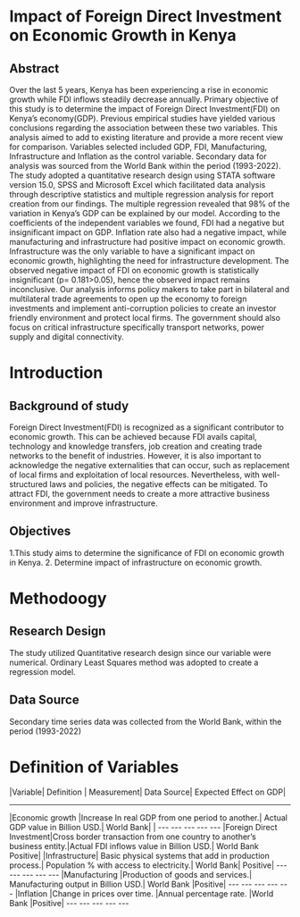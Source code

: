 # Impact of Foreign Direct Investment on Economic Growth in Kenya
## Abstract
Over the last 5 years, Kenya has been experiencing a rise   in economic growth while FDI inflows steadily decrease annually. Primary objective of this study is to determine the impact of Foreign Direct Investment(FDI) on Kenya’s economy(GDP). Previous empirical studies have yielded various conclusions regarding the association between these two variables. This analysis aimed to add to existing literature and provide a more recent view for comparison. Variables selected included GDP, FDI, Manufacturing, Infrastructure and Inflation as the control variable. Secondary data for analysis was sourced from the World Bank within the period (1993-2022). The study adopted a quantitative research design using STATA software version 15.0, SPSS and Microsoft Excel which facilitated data analysis through descriptive statistics and  multiple regression analysis for report creation from our findings. The multiple regression revealed that 98% of the variation  in Kenya’s  GDP can be explained by our model. According to the coefficients of the independent variables we found, FDI had a negative but insignificant impact on GDP. Inflation rate also had a negative impact, while manufacturing and infrastructure had positive impact on economic growth. Infrastructure was the only variable to have a significant impact on economic growth, highlighting the need for infrastructure development. The observed negative impact of FDI on economic growth is statistically insignificant (p= 0.181>0.05), hence the observed impact remains inconclusive. Our analysis informs policy makers  to take part in bilateral and multilateral trade  agreements to open up the economy to foreign investments  and  implement anti-corruption policies to create an investor friendly environment and protect local firms. The government should also focus on critical infrastructure specifically transport networks, power supply and digital connectivity.


# Introduction
## Background of study
Foreign Direct Investment(FDI) is recognized as a significant contributor to economic growth. This can be achieved because FDI avails capital, technology and knowledge transfers, job creation and creating trade networks to the benefit of industries.  However, it is also important to acknowledge the negative externalities that can occur, such as replacement of local firms and exploitation of local resources. Nevertheless, with well-structured laws and policies, the negative effects can be mitigated. To attract FDI, the government needs to create a more attractive business environment and improve infrastructure. 

## Objectives
1.This study aims to determine the significance of FDI on economic growth in Kenya.
2. Determine impact of infrastructure on economic growth.

# Methodoogy
## Research Design
The study utilized Quantitative research design since our variable were numerical. Ordinary Least Squares method was adopted to create a regression model.

## Data Source
Secondary time series data was collected from the World Bank, within the period (1993-2022)

# Definition of Variables

|Variable|	Definition	| Measurement|	Data Source|	Expected Effect on GDP|        
   ---         ---            ---             ---           ---                 
|Economic growth	|Increase In real GDP from one period to another.|	Actual GDP value in Billion USD.|	World Bank|        |
      ---              ---                                                ---                             ---          ---
|Foreign Direct Investment|Cross border transaction from one country to another’s business entity.|Actual FDI inflows value in Billion USD.|	World Bank	Positive|
|Infrastructure|	Basic physical systems that add in production process.|	Population % with access to electricity.|	World Bank|	Positive|
       ---                  ---                                                ---                                      ---          ---
|Manufacturing	|Production of goods and services.|	Manufacturing output in Billion USD.|	World Bank	|Positive|
      ---                 ---                                 ---                              ---        ---
|Inflation	|Change in prices over time.	|Annual percentage rate.	|World Bank	|Positive|
     ---                  ---                         ---                 ---      ---





























